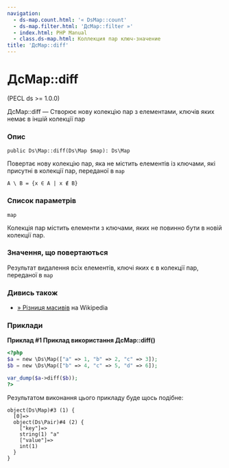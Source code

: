 ```yaml
---
navigation:
  - ds-map.count.html: '« DsMap::count'
  - ds-map.filter.html: 'ДсMap::filter »'
  - index.html: PHP Manual
  - class.ds-map.html: Коллекция пар ключ-значение
title: 'ДсMap::diff'
---
```

# ДсMap::diff

(PECL ds >= 1.0.0)

ДсMap::diff — Створює нову колекцію пар з елементами, ключів яких немає в іншій колекції пар

### Опис

```methodsynopsis
public Ds\Map::diff(Ds\Map $map): Ds\Map
```

Повертає нову колекцію пар, яка не містить елементів із ключами, які присутні в колекції пар, переданої в `map`

`A \ B = {x ∈ A | x ∉ B}`

### Список параметрів

`map`

Колекція пар містить елементи з ключами, яких не повинно бути в новій колекції пар.

### Значення, що повертаються

Результат видалення всіх елементів, ключі яких є в колекції пар, переданої в `map`

### Дивись також

-   [» Різниця масивів](https://en.wikipedia.org/wiki/Complement_(set_theory)) на Wikipedia

### Приклади

**Приклад #1 Приклад використання **ДсMap::diff()****

```php
<?php
$a = new \Ds\Map(["a" => 1, "b" => 2, "c" => 3]);
$b = new \Ds\Map(["b" => 4, "c" => 5, "d" => 6]);

var_dump($a->diff($b));
?>
```

Результатом виконання цього прикладу буде щось подібне:

```
object(Ds\Map)#3 (1) {
  [0]=>
  object(Ds\Pair)#4 (2) {
    ["key"]=>
    string(1) "a"
    ["value"]=>
    int(1)
  }
}
```
